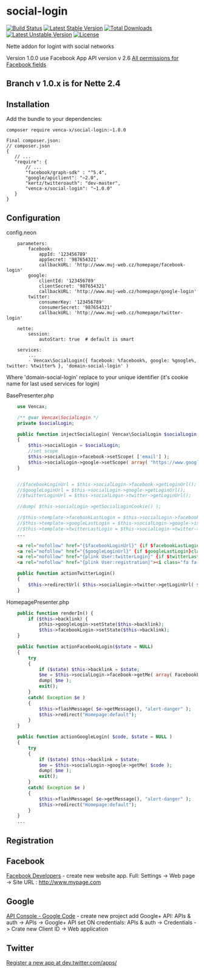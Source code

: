 social-login
===============
 
[![Build Status](https://api.travis-ci.org/venca-x/social-login.svg?branch=v1.0)](https://travis-ci.org/venca-x/social-login) 
[![Latest Stable Version](https://poser.pugx.org/venca-x/social-login/v/stable.svg)](https://packagist.org/packages/venca-x/social-login) 
[![Total Downloads](https://poser.pugx.org/venca-x/social-login/downloads.svg)](https://packagist.org/packages/venca-x/social-login) 
[![Latest Unstable Version](https://poser.pugx.org/venca-x/social-login/v/unstable.svg)](https://packagist.org/packages/venca-x/social-login) 
[![License](https://poser.pugx.org/venca-x/social-login/license.svg)](https://packagist.org/packages/venca-x/social-login)


Nette addon for logint with social networks

Version 1.0.0 use Facebook App API version v 2.6
[All permissions for Facebook fields](https://developers.facebook.com/docs/graph-api/reference/user/)

Branch v 1.0.x is for Nette 2.4
------------

Installation
------------

Add the bundle to your dependencies:
```
composer require venca-x/social-login:~1.0.0
```
 
``` 
Final composer.json:
// composer.json
{
   // ...
   "require": {
       // ...
       "facebook/graph-sdk" : "^5.4",
       "google/apiclient": "~2.0",
       "kertz/twitteroauth": "dev-master",
       "venca-x/social-login": "~1.0.0"
   }
}
```
Configuration
-------------

config.neon
```
	parameters:
		facebook:
			appId: '123456789'
			appSecret: '987654321'
			callbackURL: 'http://www.muj-web.cz/homepage/facebook-login'
		google:
			clientId: '123456789'
			clientSecret: '987654321'
			callbackURL: 'http://www.muj-web.cz/homepage/google-login'
		twitter:
			consumerKey: '123456789'
			consumerSecret: '987654321'
			callbackURL: 'http://www.muj-web.cz/homepage/twitter-login'

	nette:
		session:
			autoStart: true  # default is smart	

    services:
        ...
        - Vencax\SocialLogin({ facebook: %facebook%, google: %google%, twitter: %twitter% }, 'domain-social-login' )
```
Where 'domain-social-login' replace to your unique identifier (it's cookie name for last used services for login)


BasePresenter.php

```php
    use Vencax;

    /** @var Vencax\SocialLogin */
    private $socialLogin;

    public function injectSocialLogin( Vencax\SocialLogin $socialLogin )
    {
        $this->socialLogin = $socialLogin;
		//set scope
        $this->socialLogin->facebook->setScope( ['email'] );
        $this->socialLogin->google->setScope( array( "https://www.googleapis.com/auth/plus.me", "https://www.googleapis.com/auth/userinfo.email" ) );		
    }


    //$facebookLoginUrl = $this->socialLogin->facebook->getLoginUrl();
    //$googleLoginUrl = $this->socialLogin->google->getLoginUrl();
    //$twitterLoginUrl = $this->socialLogin->twitter->getLoginUrl();

    //dump( $this->socialLogin->getSocialLoginCookie() );

    //$this->template->facebookLastLogin = $this->socialLogin->facebook->isThisServiceLastLogin();
    //$this->template->googleLastLogin = $this->socialLogin->google->isThisServiceLastLogin();
    //$this->template->twitterLastLogin = $this->socialLogin->twitter->isThisServiceLastLogin();
    ...
```

```html
    <a rel="nofollow" href="{$facebookLoginUrl}" {if $facebookLastLogin}class="last-login"{/if}><i class="fa fa-facebook-square fa-lg"></i></a>
    <a rel="nofollow" href="{$googleLoginUrl}" {if $googleLastLogin}class="last-login"{/if}><i class="fa fa-google-plus-square fa-lg"></i></a><br/>
    <a rel="nofollow" href="{plink User:twitterLogin}" {if $twitterLastLogin}class="last-login"{/if}><i class="fa fa-twitter-square fa-lg"></i></a><br/>
    <a rel="nofollow" href="{plink User:registration}"><i class="fa fa-plus-square fa-lg"></i> Zaregistrovat</a>
```

```php
    public function actionTwitterLogin()
    {
        $this->redirectUrl( $this->socialLogin->twitter->getLoginUrl( $this->presenter->link( '//Homepage:googleLogin' ) ) );
    }
```

HomepagePresenter.php
```php
    public function renderIn() {
        if ($this->backlink) {
            pthis->googleLogin->setState($this->backlink);
            $this->facebookLogin->setState($this->backlink);
    }

    public function actionFacebookLogin($state = NULL)
    {
        try
        {
            if ($state) $this->backlink = $state;
            $me = $this->socialLogin->facebook->getMe( array( FacebookLogin::ID, FacebookLogin::EMAIL, FacebookLogin::NAME, FacebookLogin::FIRST_NAME, FacebookLogin::LAST_NAME ) );
            dump( $me );
            exit();
        }
        catch( Exception $e )
        {
            $this->flashMessage( $e->getMessage(), "alert-danger" );
            $this->redirect("Homepage:default");
        }
    }

    public function actionGoogleLogin( $code, $state = NULL )
    {
        try
        {
            if ($state) $this->backlink = $state;
            $me = $this->socialLogin->google->getMe( $code );
            dump( $me );
            exit();
        }
        catch( Exception $e )
        {
            $this->flashMessage( $e->getMessage(), "alert-danger" );
            $this->redirect("Homepage:default");
        }
    }
    ...
```

Registration
-------------

Facebook
-------------
[Facebook Developers](https://developers.facebook.com/) - create new website app. Full: Settings -> Web page -> Site URL : http://www.mypage.com

Google
-------------
[API Console - Google Code](https://console.developers.google.com) - create new project
add Google+ API: APIs & auth -> APIs -> Google+ API set ON
credentials: APIs & auth -> Credentials -> Crate new Client ID -> Web application

Twitter
-------------
[Register a new app at dev.twitter.com/apps/](https://apps.twitter.com/app/new)
